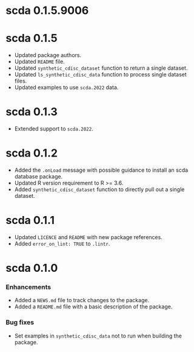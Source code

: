 # scda 0.1.5.9006

# scda 0.1.5

* Updated package authors.
* Updated `README` file.
* Updated `synthetic_cdisc_dataset` function to return a single dataset.
* Updated `ls_synthetic_cdisc_data` function to process single dataset files.
* Updated examples to use `scda.2022` data.

# scda 0.1.3

* Extended support to `scda.2022`.

# scda 0.1.2

* Added the `.onLoad` message with possible guidance to install an scda database package.
* Updated R version requirement to R >= 3.6.
* Added `synthetic_cdisc_dataset` function to directly pull out a single dataset.

# scda 0.1.1

* Updated `LICENCE` and `README` with new package references.
* Added `error_on_lint: TRUE` to `.lintr`.

# scda 0.1.0

### Enhancements
* Added a `NEWS.md` file to track changes to the package.
* Added a `README.md` file with a basic description of the package.

### Bug fixes
* Set examples in `synthetic_cdisc_data` not to run when building the package.
